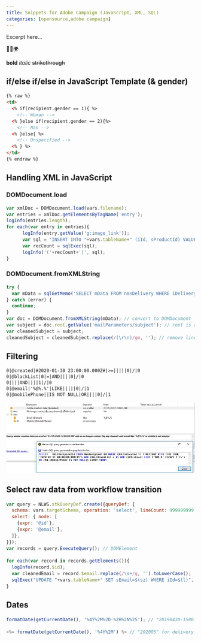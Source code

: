 ```yaml
---
title: Snippets for Adobe Campaign (JavaScript, XML, SQL)
categories: [opensource,adobe campaign]
---
```


Excerpt here...

<p class="text-center">🐍👑🌍</p>

<!--more-->

**bold** *italic*  ~~strikethrough~~

## if/else if/else in JavaScript Template (& gender)
```html
{% raw %}
<td>
  <% if(recipient.gender == 1){ %>
    <!-- Woman -->
  <% }else if(recipient.gender == 2){%>
    <!-- Man -->
  <% }else{ %>
    <!-- Unspecified -->
  <% } %>
</td>
{% endraw %}
```

## Handling XML in JavaScript
### DOMDocument.load
```js
var xmlDoc = DOMDocument.load(vars.filename);
var entries = xmlDoc.getElementsByTagName('entry');
logInfo(entries.length);
for each(var entry in entries){
	  logInfo(entry.getValue('g:image_link'));
	  var sql = "INSERT INTO "+vars.tableName+" (iId, sProductId) VALUES ($(id), 'a')";
	  var recCount = sqlExec(sql);
	  logInfo('('+recCount+')', sql);
}
```
### DOMDocument.fromXMLString
```js
try {
  var mData = sqlGetMemo('SELECT mData FROM nmsDelivery WHERE iDeliveryId = $(l)', record.$id); // get memo from DB, @return string
} catch (error) {
  continue;
}
var doc = DOMDocument.fromXMLString(mData); // convert to DOMDocument
var subject = doc.root.getValue('mailParameters/subject'); // root is a DOMElement and getValue @return string
var cleanedSubject = subject;
cleanedSubject = cleanedSubject.replace(/(\r\n)/gm, ''); // remove line breaks
```

## Filtering
```console
0|@created|#2020-01-30 23:00:00.000Z#|>=|||||0|/|0
0|@blackList|0|=|AND||||0|/|0
0||||AND||||1|/|0
0|@email|'%@%.%'|LIKE|||||0|/|1
0|@mobilePhone||IS NOT NULL|OR||||0|/|1
```

![todo](/assets/images/2020/01/20200117-160032-screenshot-7.jpg)

## Select raw data from workflow transition
```javascript
var query = NLWS.xtkQueryDef.create({queryDef: {
  schema: vars.targetSchema, operation: 'select', lineCount: 999999999, // /!\ lineCount defaults to 10,000
  select: { node: [
    {expr: '@id'},
    {expr: '@email'},
  ]},
}});
var records = query.ExecuteQuery(); // DOMElement

for each(var record in records.getElements()){
  logInfo(record.$id);
  var cleanedEmail = record.$email.replace(/\s+/g, '').toLowerCase();
  sqlExec("UPDATE "+vars.tableName+" SET sEmail=$(sz) WHERE iId=$(l)", cleanedEmail, record.$id);
}
```

## Dates
```javascript
formatDate(getCurrentDate(), '%4Y%2M%2D-%2H%2N%2S'); // "20190430-150837" for folder names

<%= formatDate(getCurrentDate(), '%4Y%2M') %> // "202005" for delivery labels [scenario/@useLabelScript]
```
